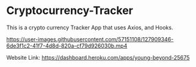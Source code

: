 # Cryptocurrency-Tracker
This is a crypto currency Tracker App that uses Axios, and Hooks.



https://user-images.githubusercontent.com/57151108/127909346-6de3f1c2-41f7-4d8d-820a-cf79d926030b.mp4


Website Link: https://dashboard.heroku.com/apps/young-beyond-25675
